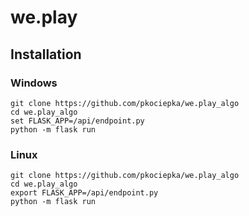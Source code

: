 # we.play

## Installation

### Windows

```
git clone https://github.com/pkociepka/we.play_algo
cd we.play_algo
set FLASK_APP=/api/endpoint.py
python -m flask run
```

### Linux

```
git clone https://github.com/pkociepka/we.play_algo
cd we.play_algo
export FLASK_APP=/api/endpoint.py
python -m flask run
```
